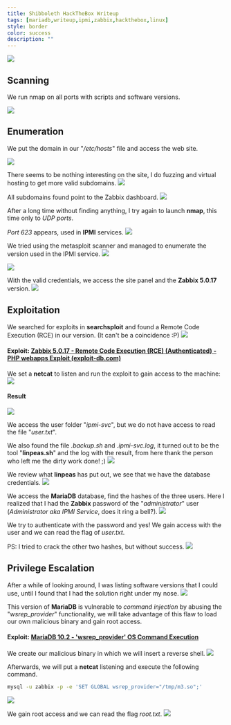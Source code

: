```yaml
---
title: Shibboleth HackTheBox Writeup
tags: [mariadb,writeup,ipmi,zabbix,hackthebox,linux]
style: border
color: success
description: ""
---
```



![](https://raw.githubusercontent.com/m3n0sd0n4ld/m3n0sd0n4ld.github.io/main/_posts/Shibboleth/1.jpg)

## Scanning
We run nmap on all ports with scripts and software versions.

![](https://raw.githubusercontent.com/m3n0sd0n4ld/m3n0sd0n4ld.github.io/main/_posts/Shibboleth/2.png)

## Enumeration
We put the domain in our "*/etc/hosts*" file and access the web site.

![](https://raw.githubusercontent.com/m3n0sd0n4ld/m3n0sd0n4ld.github.io/main/_posts/Shibboleth/3.png)

There seems to be nothing interesting on the site, I do fuzzing and virtual hosting to get more valid subdomains.
![](https://raw.githubusercontent.com/m3n0sd0n4ld/m3n0sd0n4ld.github.io/main/_posts/Shibboleth/4.png)

All subdomains found point to the Zabbix dashboard.
![](https://raw.githubusercontent.com/m3n0sd0n4ld/m3n0sd0n4ld.github.io/main/_posts/Shibboleth/5.png)

After a long time without finding anything, I try again to launch **nmap**, this time only to *UDP ports*.

*Port 623* appears, used in **IPMI** services.
![](https://raw.githubusercontent.com/m3n0sd0n4ld/m3n0sd0n4ld.github.io/main/_posts/Shibboleth/6.png)

We tried using the metasploit scanner and managed to enumerate the version used in the IPMI service.
![](https://raw.githubusercontent.com/m3n0sd0n4ld/m3n0sd0n4ld.github.io/main/_posts/Shibboleth/7.png)


![](https://raw.githubusercontent.com/m3n0sd0n4ld/m3n0sd0n4ld.github.io/main/_posts/Shibboleth/8.png)

With the valid credentials, we access the site panel and the **Zabbix 5.0.17** version.
![](https://raw.githubusercontent.com/m3n0sd0n4ld/m3n0sd0n4ld.github.io/main/_posts/Shibboleth/9.png)

## Exploitation
We searched for exploits in **searchsploit** and found a Remote Code Execution (RCE) in our version. (It can't be a coincidence :P)
![](https://raw.githubusercontent.com/m3n0sd0n4ld/m3n0sd0n4ld.github.io/main/_posts/Shibboleth/10.png)

#### Exploit: [Zabbix 5.0.17 - Remote Code Execution (RCE) (Authenticated) - PHP webapps Exploit (exploit-db.com)](https://www.exploit-db.com/exploits/50816)

We set a **netcat** to listen and run the exploit to gain access to the machine:
![](https://raw.githubusercontent.com/m3n0sd0n4ld/m3n0sd0n4ld.github.io/main/_posts/Shibboleth/11.png)

#### Result
![](https://raw.githubusercontent.com/m3n0sd0n4ld/m3n0sd0n4ld.github.io/main/_posts/Shibboleth/12.png)

We access the user folder "*ipmi-svc*", but we do not have access to read the file "*user.txt*".

We also found the file *.backup.sh* and *.ipmi-svc.log*, it turned out to be the tool "**linpeas.sh**" and the log with the result, from here thank the person who left me the dirty work done! ;)
![](https://raw.githubusercontent.com/m3n0sd0n4ld/m3n0sd0n4ld.github.io/main/_posts/Shibboleth/13.png)

We review what **linpeas** has put out, we see that we have the database credentials.
![](https://raw.githubusercontent.com/m3n0sd0n4ld/m3n0sd0n4ld.github.io/main/_posts/Shibboleth/14.png)

We access the **MariaDB** database, find the hashes of the three users. Here I realized that I had the **Zabbix** password of the "*administrator*" user (*Administrator aka IPMI Service*, does it ring a bell?).
![](https://raw.githubusercontent.com/m3n0sd0n4ld/m3n0sd0n4ld.github.io/main/_posts/Shibboleth/15.png)

We try to authenticate with the password and yes! We gain access with the user and we can read the flag of *user.txt*.

PS: I tried to crack the other two hashes, but without success.
![](https://raw.githubusercontent.com/m3n0sd0n4ld/m3n0sd0n4ld.github.io/main/_posts/Shibboleth/16.png)

## Privilege Escalation
After a while of looking around, I was listing software versions that I could use, until I found that I had the solution right under my nose.
![](https://raw.githubusercontent.com/m3n0sd0n4ld/m3n0sd0n4ld.github.io/main/_posts/Shibboleth/17.png)

This version of **MariaDB** is vulnerable to *command injection* by abusing the "*wsrep_provider*" functionality, we will take advantage of this flaw to load our own malicious binary and gain root access.

#### Exploit: [MariaDB 10.2 - 'wsrep_provider' OS Command Execution](https://www.exploit-db.com/exploits/49765)

We create our malicious binary in which we will insert a reverse shell.
![](https://raw.githubusercontent.com/m3n0sd0n4ld/m3n0sd0n4ld.github.io/main/_posts/Shibboleth/18.png)

Afterwards, we will put a **netcat** listening and execute the following command.
```bash
mysql -u zabbix -p -e 'SET GLOBAL wsrep_provider="/tmp/m3.so";'
```
![](https://raw.githubusercontent.com/m3n0sd0n4ld/m3n0sd0n4ld.github.io/main/_posts/Shibboleth/19.png)

We gain root access and we can read the flag *root.txt*.
![](https://raw.githubusercontent.com/m3n0sd0n4ld/m3n0sd0n4ld.github.io/main/_posts/Shibboleth/20.png)




